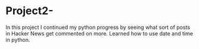 # Project2- 
In this project I continued my python progress by seeing what sort of posts in Hacker News get commented on more. Learned how to use date and time in python.
